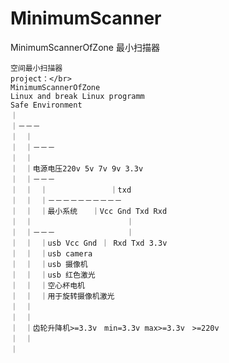 # MinimumScanner
MinimumScannerOfZone
最小扫描器
  
    空间最小扫描器
    project：</br>
    MinimumScannerOfZone
    Linux and break Linux programm
    Safe Environment
    ｜
    ｜－－－
    ｜　｜
    ｜　｜－－－
    ｜　｜
    ｜　｜电源电压220v 5v 7v 9v 3.3v
    ｜　｜－－－
    ｜　｜　｜              ｜txd
    ｜　｜　｜－－－－－－－－－－
    ｜　｜　｜最小系统　　｜Vcc Gnd Txd Rxd
    ｜　｜　　　　　　　　　      ｜
    ｜　｜－－－　　　　　　      ｜　
    ｜　｜　｜usb Vcc Gnd ｜ Rxd Txd 3.3v
    ｜　｜　｜usb camera
    ｜　｜　｜usb 摄像机
    ｜　｜　｜usb 红色激光
    ｜　｜　｜空心杯电机
    ｜　｜　｜用于旋转摄像机激光
    ｜　｜ 
    ｜　｜　
    ｜　｜齿轮升降机>=3.3v　min=3.3v max>=3.3v　>=220v
    ｜　｜
    ｜
     
